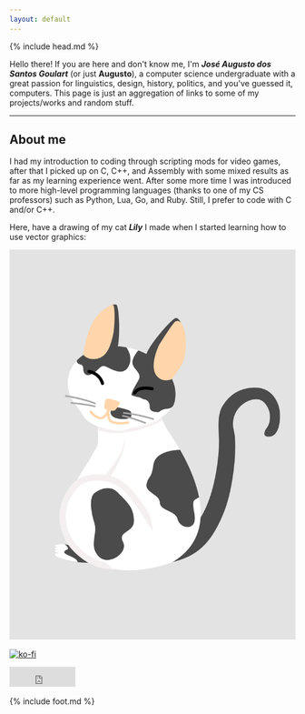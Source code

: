 ```yaml
---
layout: default
---
```


{% include head.md %}

Hello there! If you are here and don't know me, I'm **_José Augusto dos Santos Goulart_** (or just **Augusto**), a computer science undergraduate with a great passion for linguistics, design, history, politics, and you've guessed it, computers. This page is just an aggregation of links to some of my projects/works and random stuff.

<hr>

## About me

I had my introduction to coding through scripting mods for video games, after that I picked up on C, C++, and Assembly with some mixed results as far as my learning experience went. After some more time I was introduced to more high-level programming languages (thanks to one of my CS professors) such as Python, Lua, Go, and Ruby. Still, I prefer to code with C and/or C++.

Here, have a drawing of my cat **_Lily_** I made when I started learning how to use vector graphics:

<img class="cat" src="assets/img/lily.png" alt="My cat">

[![ko-fi](https://ko-fi.com/img/githubbutton_sm.svg)](https://ko-fi.com/W7W41F3V8)

<iframe src="https://github.com/sponsors/oAGoulart/button" title="Sponsor oAGoulart" height="35" width="116" style="border: 0;"></iframe>

{% include foot.md %}
